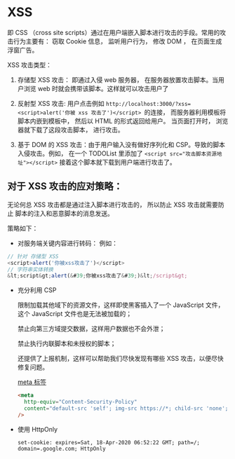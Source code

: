 # XSS

即 CSS （cross site scripts）通过在用户端嵌入脚本进行攻击的手段。常用的攻击行为主要有： 窃取 Cookie 信息， 监听用户行为， 修改 DOM ， 在页面生成 浮窗广告。

XSS 攻击类型：

1. 存储型 XSS 攻击： 即通过入侵 web 服务器， 在服务器放置攻击脚本。当用户浏览 web 时就会携带该脚本。这样就可以攻击用户了

2. 反射型 XSS 攻击: 用户点击例如 `http://localhost:3000/?xss=<script>alert('你被 xss 攻击了')</script> `的连接， 而服务器利用模板将 脚本内嵌到模板中， 然后以 HTML 的形式返回给用户。 当页面打开时， 浏览器就下载了这段攻击脚本， 进行攻击。

3. 基于 DOM 的 XSS 攻击：由于用户输入没有做好序列化和 CSP。导致的脚本入侵攻击。例如， 在一个 TODOList 里添加了 `<script src="攻击脚本资源地址"></script>` 接着这个脚本就下载到用户端进行攻击了。

## 对于 XSS 攻击的应对策略：

无论何总 XSS 攻击都是通过注入脚本进行攻击的， 所以防止 XSS 攻击就需要防止 脚本的注入和恶意脚本的消息发送。

策略如下：

- 对服务端关键内容进行转码： 例如：

```js
// 针对 存储型 XSS
<script>alert('你被xss攻击了')</script>
// 字符串实体转换
&lt;script&gt;alert(&#39;你被xss攻击了&#39;)&lt;/script&gt;
```

- 充分利用 CSP

  限制加载其他域下的资源文件，这样即使黑客插入了一个 JavaScript 文件，这个 JavaScript 文件也是无法被加载的；

  禁止向第三方域提交数据，这样用户数据也不会外泄；

  禁止执行内联脚本和未授权的脚本；

  还提供了上报机制，这样可以帮助我们尽快发现有哪些 XSS 攻击，以便尽快修复问题。

  [meta 标签](https://developer.mozilla.org/zh-CN/docs/Web/HTML/Element/meta#attr-content)

  ```html
  <meta
  	http-equiv="Content-Security-Policy"
  	content="default-src 'self'; img-src https://*; child-src 'none';"
  />
  ```

- 使用 HttpOnly

  ```
  set-cookie: expires=Sat, 18-Apr-2020 06:52:22 GMT; path=/; domain=.google.com; HttpOnly

  ```
